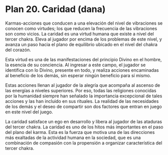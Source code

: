 # Plan 20. Caridad (dana)

Karmas-acciones que conducen a una elevación del nivel de vibraciones se conocen como virtudes; los que reducen la frecuencia de las vibraciones son como vicios. La caridad es una virtud humana que existe a nivel del tercer chakra. Eleva al jugador por encima de los problemas de este nivel, y avanza un paso hacia el plano de equilibrio ubicado en el nivel del chakra del corazón.

Esta virtud es una de las manifestaciones del principio Divino en el hombre, la esencia de su conciencia. Al ingresar a este campo, el jugador se identifica con lo Divino, presente en todo, y realiza acciones encaminadas al beneficio de los demás, sin esperar ningún beneficio para sí mismo.

Estas acciones llenan al jugador de la alegría que acompaña al ascenso de las energías a niveles superiores. Por eso, todas las religiones conocidas por la humanidad siempre han señalado la importancia excepcional de tales acciones y las han incluido en sus rituales. La realidad de las necesidades de los demás y el deseo de compartir son dos factores que entran en juego en este nivel del juego.

La caridad satisface un ego en desarrollo y libera al jugador de las ataduras del tercer chakra. La caridad es uno de los hitos más importantes en el paso del plano del karma. Esta es la fuerza que motiva una de las direcciones más exaltadas de la actividad humana en la sociedad, que es una combinación de compasión con la propensión a organizar característica del tercer chakra.
